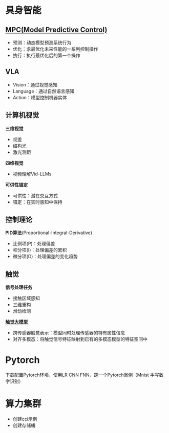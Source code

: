 # 具身智能
## [MPC(Model Predictive Control)](https://www.sciencedirect.com/science/article/abs/pii/0005109889900022)
* 预测：动态模型预测系统行为
* 优化：求最优化未来性能的一系列控制操作
* 执行：执行最优化后的第一个操作

## VLA
* Vision：通过视觉感知
* Language：通过自然语言感知
* Action：模型控制机器实体

## 计算机视觉
**三维视觉**
* 视差
* 结构光
* 激光测距

**四维视觉**
* 视频理解Vid-LLMs

**可供性锚定**
* 可供性：潜在交互方式
* 锚定：在实时感知中保持

## 控制理论
**PID算法**(Proportional-Integral-Derivative)
* 比例项(P)：处理偏差
* 积分项(I)：处理偏差的累积
* 微分项(D)：处理偏差的变化趋势

## 触觉
**信号处理任务**
* 接触区域感知
* 三维重构
* 滑动检测

[**触觉大模型**](https://openaccess.thecvf.com/content/CVPR2024/papers/Yang_Binding_Touch_to_Everything_Learning_Unified_Multimodal_Tactile_Representations_CVPR_2024_paper.pdf)
* 跨传感器触觉表示：模型同时处理传感器的特有属性信息
* 对齐多模态：将触觉信号特征映射到已有的多模态模型的特征空间中

# Pytorch
下载配置Pytorch环境，使用LR CNN FNN，跑一个Pytorch案例（Mnist 手写数字识别）

# 算力集群
* 创建cci示例
* 创建存储桶
